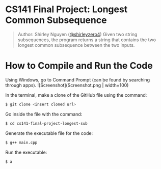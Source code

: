 # CS141 Final Project: Longest Common Subsequence
> Author: Shirley Nguyen ([@shirleyzero4](https://github.com/shirleyzero4))
Given two string subsequences, the program returns a string that contains the two longest common subsequence between the two inputs.

# How to Compile and Run the Code
Using Windows, go to Command Prompt (can be found by searching through apps).
![Screenshot](Screenshot.png | width=100)

In the terminal, make a clone of the GitHub file using the command: 
```sh
$ git clone <insert cloned url>
```

Go inside the file with the command:
```sh
$ cd cs141-final-project-longest-sub
```

Generate the executable file for the code:
```sh
$ g++ main.cpp
```

Run the executable:
```sh
$ a
``` 
  

